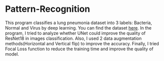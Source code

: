 # Pattern-Recognition
This program classifies a lung pneumonia dataset into 3 labels: Bacteria, Normal and Virus by deep learning. You can find the dataset [here](https://www.kaggle.com/datasets/tolgadincer/labeled-chest-xray-images). In the program, I tried to analyze whether UNet could improve the quality of ResNet18 in images classification. Also, I used 2 data augmentation methods(Horizontal and Vertical flip) to improve the accuracy. Finally, I tried Focal Loss function to reduce the training time and improve the quality of model.

